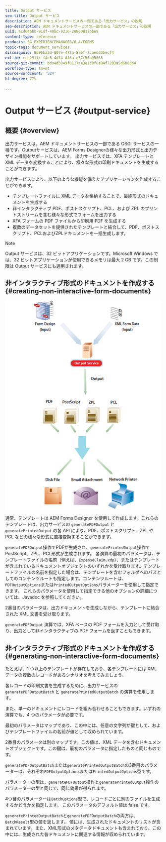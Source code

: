```yaml
---
title: Output サービス
seo-title: Output サービス
description: AEM ドキュメントサービスの一部である「出力サービス」の説明
seo-description: AEM ドキュメントサービスの一部である「出力サービス」の説明
uuid: acd64bbb-91df-49bc-9216-2e860812bbe9
content-type: reference
products: SG_EXPERIENCEMANAGER/6.4/FORMS
topic-tags: document_services
discoiquuid: 8b96ba2d-007e-472a-875f-2caedd35ecf4
exl-id: ccc291fc-f4c5-4d14-816a-c57f56a95663
source-git-commit: bd94d3949f0117aa3e1c9f0e84f7293a5d6b03b4
workflow-type: tm+mt
source-wordcount: '524'
ht-degree: 77%

---
```


# Output サービス {#output-service}

## 概要 {#overview}

出力サービスは、AEM ドキュメントサービスの一部である OSGi サービスの一種です。Outputサービスは、AEM Forms Designerの様々な出力形式と出力デザイン機能をサポートしています。 出力サービスでは、XFA テンプレートと XML データを変換することにより、様々な形式の印刷ドキュメントを生成することができます。

出力サービスにより、以下のような機能を備えたアプリケーションを作成することができます。

* テンプレートファイルに XML データを格納することで、最終形式のドキュメントを生成する
* 非インタラクティブ PDF、ポストスクリプト、PCL、および ZPL のプリントストリームを含む様々な形式でフォームを出力する
* XFA フォームの PDF ファイルから印刷用 PDF を生成する
* 複数のデータセットを提供されたテンプレートと結合して、PDF、ポストスクリプト、PCLおよびZPLドキュメントを一括生成します。

>[!NOTE]
>
>Output サービスは、32 ビットアプリケーションです。Microsoft Windows では、32 ビットアプリケーションが使用できるメモリは最大 2 GB です。この制限は Output サービスにも適用されます。

## 非インタラクティブ形式のドキュメントを作成する {#creating-non-interactive-form-documents}

![usingoutput_modified](assets/usingoutput_modified.png)

通常、テンプレートは AEM Forms Designer を使用して作成します。これらのテンプレートは、出力サービスの `generatePDFOutput` と `generatePrintedOutput` の各 API により、PDF、ポストスクリプト、ZPL や PCL などの様々な形式に直接変換することができます。

`generatePDFOutput`操作でPDFが生成され、`generatePrintedOutput`操作でPostScript、ZPL、PCL形式が生成されます。 各演算の最初のパラメータは、テンプレートファイルの名前（例えば、`ExpenseClaim.xdp`）、またはテンプレートが含まれているドキュメントオブジェクトのいずれかを受け取ります。テンプレートファイルの名前を指定した場合は、テンプレートを含むフォルダへのパスとしてのコンテンツルートも指定します。コンテンツルートは、`PDFOutputOptions`または`PrintedOutputOptions`パラメーターを使用して指定できます。 これらのパラメータを使用して指定できる他のオプションの詳細については、Javadoc を参照してください。

2番目のパラメータは、出力ドキュメントを生成しながら、テンプレートに結合された XML 文書を受け取ります。

`generatePDFOutput` 演算では、XFA ベースの PDF フォームを入力として受け取り、出力として非インタラクティブの PDF フォームを返すこともできます。

## 非インタラクティブ形式のドキュメントを作成する {#generating-non-interactive-form-documents}

たとえば、1 つ以上のテンプレートが存在しており、各テンプレートには XML データの複数のレコードがあるシナリオを考えてみましょう。

各レコードの印刷文書を生成するために、出力サービスの `generatePDFOutputBatch` と `generatePrintedOutputBatch` の演算を使用します。

また、単一のドキュメントにレコードを組み合わせることもできます。いずれの演算でも、4 つのパラメータが必要です。

最初のパラメータはマップであり、この中には、任意の文字列が鍵として、およびテンプレートファイルの名前が値として収められています。

2番目のパラメータは別のマップです。この値は、XML データを含むドキュメントオブジェクトです。この鍵は、最初のパラメータに指定したものと同じものです。

`generatePDFOutputBatch`または`generatePrintedOutputBatch`の3番目のパラメーターは、それぞれ`PDFOutputOptions`または`PrintedOutputOptions`型です。

パラメーターの型は、`generatePDFOutput`操作と`generatePrintedOutput`操作のパラメーターの型と同じで、同じ効果が得られます。

4つ目のパラメーターは`BatchOptions`型で、レコードごとに別のファイルを生成するかどうかを指定します。 このパラメータのデフォルト値は false です。

`generatePrintedOutputBatch`と`generatePDFOutputBatch`の両方は、`BatchResult`型の値を返します。 値には、生成されたドキュメントのリストが含まれています。また、XML形式のメタデータドキュメントも含まれており、この中には、生成された各ドキュメントに関連する情報が収められています。
